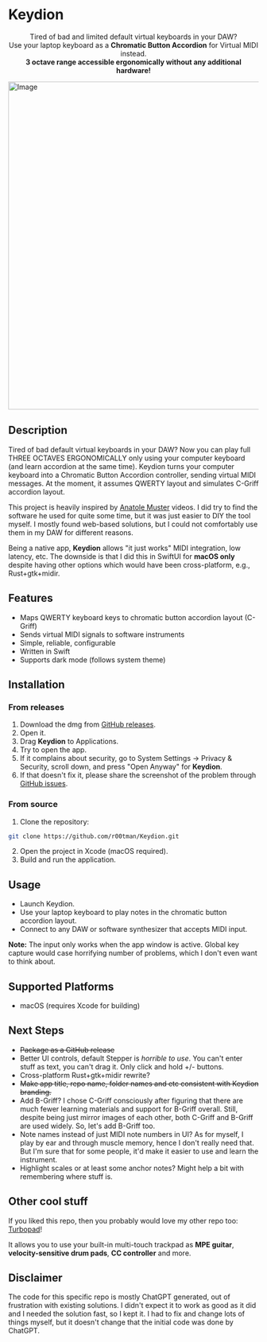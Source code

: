 # Keydion

<p align=center>Tired of bad and limited default virtual keyboards in your DAW?<br/> Use your laptop keyboard as a <b>Chromatic Button Accordion</b> for Virtual MIDI instead.</b><br/><b>3 octave range accessible ergonomically without any additional hardware!</b></p>

<img width="1012" height="660" alt="Image" src="https://github.com/user-attachments/assets/64268c74-544c-43db-9700-6db5700a5cca" />

## Description

Tired of bad default virtual keyboards in your DAW? Now you can play full THREE OCTAVES ERGONOMICALLY only using your computer keyboard (and learn accordion at the same time).
Keydion turns your computer keyboard into a Chromatic Button Accordion controller, sending virtual MIDI messages.
At the moment, it assumes QWERTY layout and simulates C-Griff accordion layout.

This project is heavily inspired by [Anatole Muster](https://www.youtube.com/shorts/1kVAUZjotnE) videos.
I did try to find the software he used for quite some time, but it was just easier to DIY the tool myself.
I mostly found web-based solutions, but I could not comfortably use them in my DAW for different reasons.

Being a native app, **Keydion** allows "it just works" MIDI integration, low latency, etc.
The downside is that I did this in SwiftUI for **macOS only** despite having other options which would have been cross-platform, e.g., Rust+gtk+midir.

## Features

- Maps QWERTY keyboard keys to chromatic button accordion layout (C-Griff)
- Sends virtual MIDI signals to software instruments
- Simple, reliable, configurable
- Written in Swift
- Supports dark mode (follows system theme)

## Installation

### From releases
1. Download the dmg from [GitHub releases](https://github.com/r00tman/Keydion/releases).
2. Open it.
3. Drag **Keydion** to Applications.
4. Try to open the app.
5. If it complains about security, go to System Settings -> Privacy & Security, scroll down, and press "Open Anyway" for **Keydion**.
6. If that doesn't fix it, please share the screenshot of the problem through [GitHub issues](https://github.com/r00tman/Keydion/issues).

### From source
1. Clone the repository:
```bash
git clone https://github.com/r00tman/Keydion.git
```
2. Open the project in Xcode (macOS required).
3. Build and run the application.

## Usage

- Launch Keydion.
- Use your laptop keyboard to play notes in the chromatic button accordion layout.
- Connect to any DAW or software synthesizer that accepts MIDI input.

**Note:** The input only works when the app window is active. Global key capture would case horrifying number of problems, which I don't even want to think about.

## Supported Platforms

- macOS (requires Xcode for building)

## Next Steps

- ~~Package as a GitHub release~~
- Better UI controls, default Stepper is *horrible to use*. You can't enter stuff as text, you can't drag it. Only click and hold +/- buttons.
- Cross-platform Rust+gtk+midir rewrite?
- ~~Make app title, repo name, folder names and etc consistent with Keydion branding.~~
- Add B-Griff? I chose C-Griff consciously after figuring that there are much fewer learning materials and support for B-Griff overall. Still, despite being just mirror images of each other, both C-Griff and B-Griff are used widely. So, let's add B-Griff too.
- Note names instead of just MIDI note numbers in UI? As for myself, I play by ear and through muscle memory, hence I don't really need that. But I'm sure that for some people, it'd make it easier to use and learn the instrument.
- Highlight scales or at least some anchor notes? Might help a bit with remembering where stuff is.

## Other cool stuff
If you liked this repo, then you probably would love my other repo too: [Turbopad](https://github.com/r00tman/Turbopad)!

It allows you to use your built-in multi-touch trackpad as **MPE guitar**, **velocity-sensitive drum pads**, **CC controller** and more.

## Disclaimer

The code for this specific repo is mostly ChatGPT generated, out of frustration with existing solutions. I didn't expect it to work as good as it did and I needed the solution fast, so I kept it. I had to fix and change lots of things myself, but it doesn't change that the initial code was done by ChatGPT.
